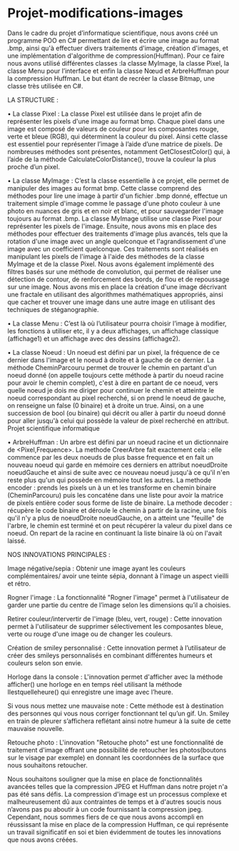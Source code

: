 # Projet-modifications-images

Dans le cadre du projet d’informatique scientifique, nous avons créé un programme POO en C# permettant de lire et écrire une image au format .bmp, ainsi qu'à effectuer divers traitements d'image, création d'images, et une implémentation d'algorithme de compression(Huffman). Pour ce faire nous avons utilisé différentes classes :la classe MyImage, la classe Pixel, la classe Menu pour l’interface et enfin la classe Nœud et ArbreHuffman pour la compression Huffman. Le but étant de recréer la classe Bitmap, une classe très utilisée en C#.


LA STRUCTURE :

• La classe Pixel :
La classe Pixel est utilisée dans le projet afin de représenter les pixels d'une image au format bmp. Chaque pixel dans une image est composé de valeurs de couleur pour les composantes rouge, verte et bleue (RGB), qui déterminent la couleur du pixel. Ainsi cette classe est essentiel pour représenter l’image à l’aide d’une matrice de pixels. De nombreuses méthodes sont présentes, notamment GetClosestColor() qui, à l’aide de la méthode CalculateColorDistance(), trouve la couleur la plus proche d’un pixel.

• La classe MyImage :
C’est la classe essentielle à ce projet, elle permet de manipuler des images au format bmp. Cette classe comprend des méthodes pour lire une image à partir d'un fichier .bmp donné, effectue un traitement simple d'image comme le passage d'une photo couleur à une photo en nuances de gris et en noir et blanc, et pour sauvegarder l'image toujours au format .bmp. La classe MyImage utilise une classe Pixel pour représenter les pixels de l'image. Ensuite, nous avons mis en place des méthodes pour effectuer des traitements d'image plus avancés, tels que la rotation d'une image avec un angle quelconque et l'agrandissement d'une image avec un coefficient quelconque. Ces traitements sont réalisés en manipulant les pixels de l'image à l'aide des méthodes de la classe MyImage et de la classe Pixel. Nous avons également implémenté des filtres basés sur une méthode de convolution, qui permet de réaliser une détection de contour, de renforcement des bords, de flou et de repoussage sur une image. Nous avons mis en place la création d'une image décrivant une fractale en utilisant des algorithmes mathématiques appropriés, ainsi que cacher et trouver une image dans une autre image en utilisant des techniques de stéganographie.

• La classe Menu :
C’est là où l’utilisateur pourra choisir l’image à modifier, les fonctions à utiliser etc, il y a deux affichages, un affichage classique (affichage1) et un affichage avec des dessins (affichage2).

• La classe Noeud :
Un noeud est défini par un pixel, la fréquence de ce dernier dans l'image et le noeud à droite et à gauche de ce dernier. La méthode CheminParcouru permet de trouver le chemin en partant d'un noeud donné (on appelle toujours cette méthode à partir du noeud racine pour avoir le chemin complet), c'est à dire en partant de ce noeud, vers quelle noeud je dois me diriger pour continuer le chemin et atteintre le noeud correspondant au pixel recherché, si on prend le noeud de gauche, on renseigne un false (0 binaire) et à droite un true. Ainsi, on a une succession de bool (ou binaire) qui décrit ou aller à partir du noeud donné pour aller jusqu'à celui qui possède la valeur de pixel recherché en attribut.
Projet scientifique informatique

 • ArbreHuffman :
Un arbre est défini par un noeud racine et un dictionnaire de <Pixel,Frequence>. La methode CreerArbre fait exactement cela : elle commence par les deux noeuds de plus basse frequence et en fait un nouveau noeud qui garde en mémoire ces derniers en attribut noeudDroite noeudGauche et ainsi de suite avec ce nouveau noeud jusqu'à ce qu'il n'en reste plus qu'un qui possède en mémoire tout les autres. La methode encoder : prends les pixels un à un et les transforme en chemin binaire (CheminParcouru) puis les concaténe dans une liste pour avoir la matrice de pixels entière coder sous forme de liste de binaire. La methode decoder : récupère le code binaire et déroule le chemin à partir de la racine, une fois qu'il n'y a plus de noeudDroite noeudGauche, on a atteint une "feuille" de l'arbre, le chemin est terminé et on peut récupérer la valeur du pixel dans ce noeud. On repart de la racine en continuant la liste binaire là où on l'avait laissé.




NOS INNOVATIONS PRINCIPALES :

Image négative/sepia : Obtenir une image ayant les couleurs complémentaires/ avoir une teinte sépia, donnant à l'image un aspect vieilli et rétro.

Rogner l'image : La fonctionnalité "Rogner l'image" permet à l'utilisateur de garder une partie du centre de l’image selon les dimensions qu’il a choisies.

Retirer couleur/intervertir de l'image (bleu, vert, rouge) : Cette innovation permet à l'utilisateur de supprimer sélectivement les composantes bleue, verte ou rouge d'une image ou de changer les couleurs.

Création de smiley personnalisé : Cette innovation permet à l’utilisateur de créer des smileys personnalisés en combinant différentes humeurs et couleurs selon son envie.

Horloge dans la console : L'innovation permet d'afficher avec la méthode afficher() une horloge en en temps réel utilisant la méthode Ilestquelleheure() qui enregistre une image avec l’heure.

Si vous nous mettez une mauvaise note : Cette méthode est à destination des personnes qui vous nous corriger fonctionnant tel qu’un gif. Un. Smiley en train de pleurer s’affichera reflétant ainsi notre humeur à la suite de cette mauvaise nouvelle.

Retouche photo : L'innovation "Retouche photo" est une fonctionnalité de traitement d'image offrant une possibilité de retoucher les photos(boutons sur le visage par exemple) en donnant les coordonnées de la surface que nous souhaitons retoucher.


Nous souhaitons souligner que la mise en place de fonctionnalités avancées telles que la compression JPEG et Huffman dans notre projet n'a pas été sans défis. La compression d'image est un processus complexe et malheureusement dû aux contraintes de temps et à d'autres soucis nous n’avons pas pu aboutir à un code fournissant la compression jpeg. Cependant, nous sommes fiers de ce que nous avons accompli en réussissant la mise en place de la compression Huffman, ce qui représente un travail significatif en soi et bien évidemment de toutes les innovations que nous avons créées.
